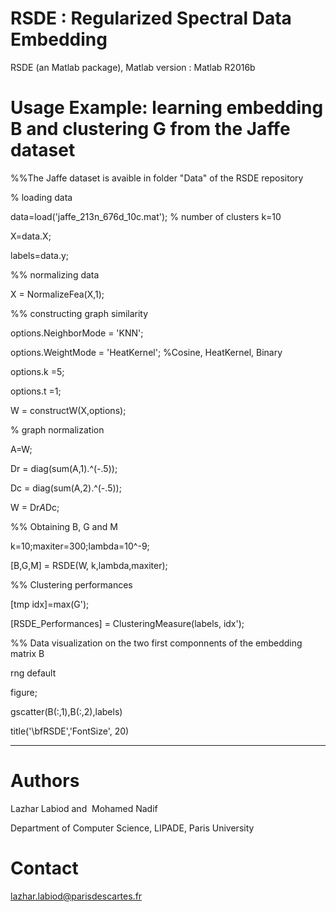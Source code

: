 # RSDE : Regularized Spectral Data Embedding

RSDE (an Matlab package), Matlab version : Matlab R2016b

# Usage Example: learning embedding B and clustering G from the Jaffe dataset

%%The Jaffe dataset is avaible in folder "Data" of the RSDE repository

% loading data

data=load('jaffe_213n_676d_10c.mat'); % number of clusters k=10

X=data.X;

labels=data.y;

%% normalizing data

X = NormalizeFea(X,1);

%% constructing graph similarity

options.NeighborMode = 'KNN'; 

options.WeightMode = 'HeatKernel';  %Cosine, HeatKernel, Binary

options.k =5;

options.t =1;
 
 W = constructW(X,options);

% graph normalization
 
 A=W;
 
 Dr = diag(sum(A,1).^(-.5));
 
 Dc = diag(sum(A,2).^(-.5));
 
 W = Dr*A*Dc;

%% Obtaining B, G and M

k=10;maxiter=300;lambda=10^-9;

[B,G,M] = RSDE(W, k,lambda,maxiter);

%% Clustering performances

[tmp idx]=max(G');
 
[RSDE_Performances] = ClusteringMeasure(labels, idx');

 %% Data visualization on the two first componnents of the embedding matrix B

rng default 

figure;

gscatter(B(:,1),B(:,2),labels)

title('\bfRSDE','FontSize', 20)

-----------------------------------------------------------------------------------------------------------
# Authors

Lazhar Labiod and  Mohamed Nadif

Department of Computer Science, LIPADE,  Paris University

# Contact
 
lazhar.labiod@parisdescartes.fr
